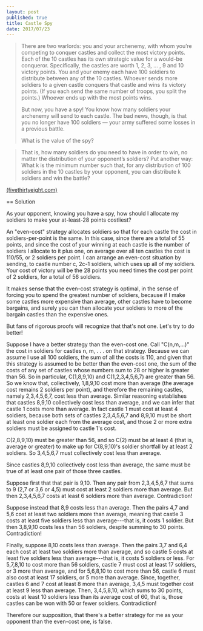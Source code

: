 ```yaml
---
layout: post
published: true
title: Castle Spy
date: 2017/07/23
---
```


>There are two warlords: you and your archenemy, with whom you’re competing to conquer castles and collect the most victory points. Each of the 10 castles has its own strategic value for a would-be conqueror. Specifically, the castles are worth 1, 2, 3, … , 9 and 10 victory points. You and your enemy each have 100 soldiers to distribute between any of the 10 castles. Whoever sends more soldiers to a given castle conquers that castle and wins its victory points. (If you each send the same number of troops, you split the points.) Whoever ends up with the most points wins.
>
>But now, you have a spy! You know how many soldiers your archenemy will send to each castle. The bad news, though, is that you no longer have 100 soldiers — your army suffered some losses in a previous battle.
>
>What is the value of the spy?
<!--more-->
>
>That is, how many soldiers do you need to have in order to win, no matter the distribution of your opponent’s soldiers? Put another way: What k is the minimum number such that, for any distribution of 100 soldiers in the 10 castles by your opponent, you can distribute k soldiers and win the battle?

[(fivethirtyeight.com)](https://fivethirtyeight.com/features/how-much-is-a-spy-worth-in-a-warring-riddler-nation/)

== Solution

As your opponent, knowing you have a spy, how should I allocate my soldiers to make your at-least-28 points costliest? 

An "even-cost" strategy allocates soldiers so that for each castle the cost in soldiers-per-point is the same. In this case, since there are a total of 55 points, and since the cost of your winning at each castle is the number of soldiers I allocate to it plus one, on average over all ten castles the cost is 110/55, or 2 soldiers per point. I can arrange an even-cost situation by sending, to castle number c, 2c-1 soldiers, which uses up all of my soldiers. Your cost of victory will be the 28 points you need times the cost per point of 2 soldiers, for a total of 56 soldiers.

It makes sense that the even-cost strategy is optimal, in the sense of forcing you to spend the greatest number of soldiers, because if I make some castles more expensive than average, other castles have to become bargains, and surely you can then allocate your soldiers to more of the bargain castles than the expensive ones.

But fans of rigorous proofs will recognize that that's not one. Let's try to do better!

Suppose I have a better strategy than the even-cost one. Call "C(n,m,...)" the cost in soldiers for castles n, m, . . . on that strategy. Because we can assume I use all 100 soldiers, the sum of all the costs is 110, and given that this strategy is assumed to be better than the even-cost one, the sum of the costs of any set of castles whose numbers sum to 28 or higher is greater than 56. So in particular, C(1,8,9,10) and C(1,2,3,4,5,6,7) are greater than 56. So we know that, collectively, 1,8,9,10 cost more than average (the average cost remains 2 soldiers per point), and therefore the remaining castles, namely 2,3,4,5,6,7, cost less than average. Similar reasoning establishes that castles 8,9,10 collectively cost less than average, and we can infer that castle 1 costs more than average. In fact castle 1 must cost at least 4 soldiers, because both sets of castles 2,3,4,5,6,7 and 8,9,10 must be short at least one soldier each from the average cost, and those 2 or more extra soldiers must be assigned to castle 1's cost.

C(2,8,9,10) must be greater than 56, and so C(2) must be at least 4 (that is, average or greater) to make up for C(8,9,10)'s soldier shortfall by at least 2 soldiers. So 3,4,5,6,7 must collectively cost less than average.

Since castles 8,9,10 collectively cost less than average, the same must be true of at least one pair of those three castles. 

Suppose first that that pair is 9,10. Then any pair from 2,3,4,5,6,7 that sums to 9 (2,7 or 3,6 or 4,5) must cost at least 2 soldiers more than average. But then 2,3,4,5,6,7 costs at least 6 soldiers more than average. Contradiction! 

Suppose instead that 8,9 costs less than average. Then the pairs 4,7 and 5,6 cost at least two soldiers more than average, meaning that castle 3 costs at least five soldiers less than average---that is, it costs 1 soldier. But then 3,8,9,10 costs less than 56 soldiers, despite summing to 30 points. Contradiction! 

Finally, suppose 8,10 costs less than average.  Then the pairs 3,7 and 6,4 each cost at least two soldiers more than average, and so castle 5 costs at least five soldiers less than average---that is, it costs 5 soldiers or less. For 5,7,8,10 to cost more than 56 soldiers, castle 7 must cost at least 17 soldiers, or 3 more than average, and for 5,6,8,10 to cost more than 56, castle 6 must also cost at least 17 soldiers, or 5 more than average. Since, together, castles 6 and 7 cost at least 8 more than average, 3,4,5 must together cost at least 9 less than average. Then, 3,4,5,8,10, which sums to 30 points, costs at least 10 soldiers less than its average cost of 60, that is, those castles can be won with 50 or fewer soldiers. Contradiction!

Therefore our supposition, that there's a better strategy for me as your opponent than the even-cost one, is false.

<br>
